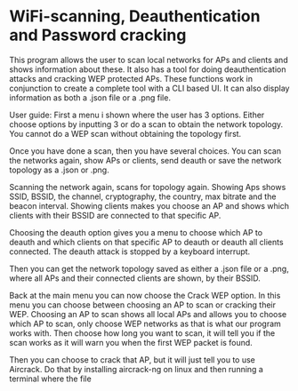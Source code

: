 # WiFi-scanning, Deauthentication and Password cracking

This program allows the user to scan local networks for APs and clients and shows information about these. It also has a tool for doing deauthentication attacks and cracking WEP protected APs. These functions work in conjunction to create a complete tool with a CLI based UI. It can also display information as both a .json file or a .png file. 

User guide:
First a menu i shown where the user has 3 options. Either choose options by inputting 3 or do a scan to obtain the network topology. You cannot do a WEP scan without obtaining the topology first.

Once you have done a scan, then you have several choices. You can scan the networks again, show APs or clients, send deauth or save the network topology as a .json or .png.

Scanning the network again, scans for topology again. Showing Aps shows SSID, BSSID, the channel, cryptography, the country, max bitrate and the beacon interval. Showing clients makes you choose an AP and shows which clients with their BSSID are connected to that specific AP.

Choosing the deauth option gives you a menu to choose which AP to deauth and which clients on that specific AP to deauth or deauth all clients connected. The deauth attack is stopped by a keyboard interrupt. 

Then you can get the network topology saved as either a .json file or a .png, where all APs and their connected clients are shown, by their BSSID.

Back at the main menu you can now choose the Crack WEP option. In this menu you can choose between choosing an AP to scan or cracking their WEP. Choosing an AP to scan shows all local APs and allows you to choose which AP to scan, only choose WEP networks as that is what our program works with. Then choose how long you want to scan, it will tell you if the scan works as it will warn you when the first WEP packet is found. 

Then you can choose to crack that AP, but it will just tell you to use Aircrack. Do that by installing aircrack-ng on linux and then running a terminal where the file 


